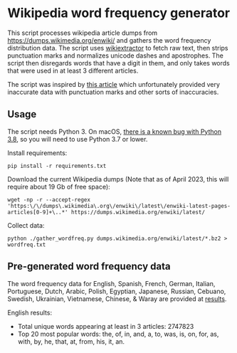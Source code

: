 # Wikipedia word frequency generator

This script processes wikipedia article dumps from https://dumps.wikimedia.org/enwiki/ and gathers the word frequency distribution data. The script uses [wikiextractor](https://github.com/attardi/wikiextractor) to fetch raw text, then strips punctuation marks and normalizes unicode dashes and apostrophes. The script then disregards words that have a digit in them, and only takes words that were used in at least 3 different articles.

The script was inspired by [this article](http://imonad.com/seo/wikipedia-word-frequency-list/) which unfortunately provided very inaccurate data with punctuation marks and other sorts of inaccuracies.

## Usage

The script needs Python 3. On macOS, [there is a known bug with Python 3.8](https://github.com/GoogleCloudPlatform/gsutil/issues/961#issuecomment-604648510), so you will need to use Python 3.7 or lower.

Install requirements:

    pip install -r requirements.txt

Download the current Wikipedia dumps (Note that as of April 2023, this will require about 19 Gb of free space):

    wget -np -r --accept-regex 'https:\/\/dumps\.wikimedia\.org\/enwiki\/latest\/enwiki-latest-pages-articles[0-9]+\..*' https://dumps.wikimedia.org/enwiki/latest/

Collect data:

    python ./gather_wordfreq.py dumps.wikimedia.org/enwiki/latest/*.bz2 > wordfreq.txt

## Pre-generated word frequency data

The word frequency data for English, Spanish, French, German, Italian, Portuguese, Dutch, Arabic, Polish, Egyptian, Japanese, Russian, Cebuano, Swedish, Ukrainian, Vietnamese, Chinese, & Waray are provided at [results](results).

English results:

* Total unique words appearing at least in 3 articles: 2747823
* Top 20 most popular words: the, of, in, and, a, to, was, is, on, for, as, with, by, he, that, at, from, his, it, an.
